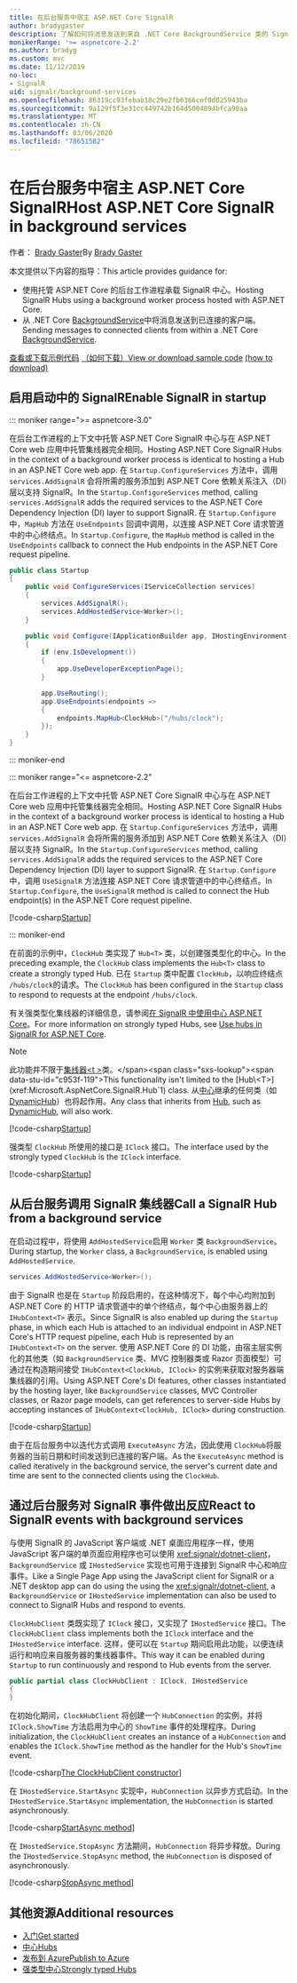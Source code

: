 ```yaml
---
title: 在后台服务中宿主 ASP.NET Core SignalR
author: bradygaster
description: 了解如何将消息发送到来自 .NET Core BackgroundService 类的 SignalR 客户端。
monikerRange: '>= aspnetcore-2.2'
ms.author: bradyg
ms.custom: mvc
ms.date: 11/12/2019
no-loc:
- SignalR
uid: signalr/background-services
ms.openlocfilehash: 86319cc93febab18c29e2fb6366cef0d025943ba
ms.sourcegitcommit: 9a129f5f3e31cc449742b164d5004894bfca90aa
ms.translationtype: MT
ms.contentlocale: zh-CN
ms.lasthandoff: 03/06/2020
ms.locfileid: "78651582"
---
```

# <a name="host-aspnet-core-opno-locsignalr-in-background-services"></a><span data-ttu-id="c953f-103">在后台服务中宿主 ASP.NET Core SignalR</span><span class="sxs-lookup"><span data-stu-id="c953f-103">Host ASP.NET Core SignalR in background services</span></span>

<span data-ttu-id="c953f-104">作者： [Brady Gaster](https://twitter.com/bradygaster)</span><span class="sxs-lookup"><span data-stu-id="c953f-104">By [Brady Gaster](https://twitter.com/bradygaster)</span></span>

<span data-ttu-id="c953f-105">本文提供以下内容的指导：</span><span class="sxs-lookup"><span data-stu-id="c953f-105">This article provides guidance for:</span></span>

* <span data-ttu-id="c953f-106">使用托管 ASP.NET Core 的后台工作进程承载 SignalR 中心。</span><span class="sxs-lookup"><span data-stu-id="c953f-106">Hosting SignalR Hubs using a background worker process hosted with ASP.NET Core.</span></span>
* <span data-ttu-id="c953f-107">从 .NET Core [BackgroundService](xref:Microsoft.Extensions.Hosting.BackgroundService)中将消息发送到已连接的客户端。</span><span class="sxs-lookup"><span data-stu-id="c953f-107">Sending messages to connected clients from within a .NET Core [BackgroundService](xref:Microsoft.Extensions.Hosting.BackgroundService).</span></span>

<span data-ttu-id="c953f-108">[查看或下载示例代码](https://github.com/dotnet/AspNetCore.Docs/tree/master/aspnetcore/signalr/background-service/sample/) [（如何下载）](xref:index#how-to-download-a-sample)</span><span class="sxs-lookup"><span data-stu-id="c953f-108">[View or download sample code](https://github.com/dotnet/AspNetCore.Docs/tree/master/aspnetcore/signalr/background-service/sample/) [(how to download)](xref:index#how-to-download-a-sample)</span></span>

## <a name="enable-opno-locsignalr-in-startup"></a><span data-ttu-id="c953f-109">启用启动中的 SignalR</span><span class="sxs-lookup"><span data-stu-id="c953f-109">Enable SignalR in startup</span></span>

::: moniker range=">= aspnetcore-3.0"

<span data-ttu-id="c953f-110">在后台工作进程的上下文中托管 ASP.NET Core SignalR 中心与在 ASP.NET Core web 应用中托管集线器完全相同。</span><span class="sxs-lookup"><span data-stu-id="c953f-110">Hosting ASP.NET Core SignalR Hubs in the context of a background worker process is identical to hosting a Hub in an ASP.NET Core web app.</span></span> <span data-ttu-id="c953f-111">在 `Startup.ConfigureServices` 方法中，调用 `services.AddSignalR` 会将所需的服务添加到 ASP.NET Core 依赖关系注入（DI）层以支持 SignalR。</span><span class="sxs-lookup"><span data-stu-id="c953f-111">In the `Startup.ConfigureServices` method, calling `services.AddSignalR` adds the required services to the ASP.NET Core Dependency Injection (DI) layer to support SignalR.</span></span> <span data-ttu-id="c953f-112">在 `Startup.Configure`中，`MapHub` 方法在 `UseEndpoints` 回调中调用，以连接 ASP.NET Core 请求管道中的中心终结点。</span><span class="sxs-lookup"><span data-stu-id="c953f-112">In `Startup.Configure`, the `MapHub` method is called in the `UseEndpoints` callback to connect the Hub endpoints in the ASP.NET Core request pipeline.</span></span>

```csharp
public class Startup
{
    public void ConfigureServices(IServiceCollection services)
    {
        services.AddSignalR();
        services.AddHostedService<Worker>();
    }

    public void Configure(IApplicationBuilder app, IHostingEnvironment env)
    {
        if (env.IsDevelopment())
        {
            app.UseDeveloperExceptionPage();
        }

        app.UseRouting();
        app.UseEndpoints(endpoints =>
        {
            endpoints.MapHub<ClockHub>("/hubs/clock");
        });
    }
}
```

::: moniker-end

::: moniker range="<= aspnetcore-2.2"

<span data-ttu-id="c953f-113">在后台工作进程的上下文中托管 ASP.NET Core SignalR 中心与在 ASP.NET Core web 应用中托管集线器完全相同。</span><span class="sxs-lookup"><span data-stu-id="c953f-113">Hosting ASP.NET Core SignalR Hubs in the context of a background worker process is identical to hosting a Hub in an ASP.NET Core web app.</span></span> <span data-ttu-id="c953f-114">在 `Startup.ConfigureServices` 方法中，调用 `services.AddSignalR` 会将所需的服务添加到 ASP.NET Core 依赖关系注入（DI）层以支持 SignalR。</span><span class="sxs-lookup"><span data-stu-id="c953f-114">In the `Startup.ConfigureServices` method, calling `services.AddSignalR` adds the required services to the ASP.NET Core Dependency Injection (DI) layer to support SignalR.</span></span> <span data-ttu-id="c953f-115">在 `Startup.Configure`中，调用 `UseSignalR` 方法连接 ASP.NET Core 请求管道中的中心终结点。</span><span class="sxs-lookup"><span data-stu-id="c953f-115">In `Startup.Configure`, the `UseSignalR` method is called to connect the Hub endpoint(s) in the ASP.NET Core request pipeline.</span></span>

[!code-csharp[Startup](background-service/sample/Server/Startup.cs?name=Startup)]

::: moniker-end

<span data-ttu-id="c953f-116">在前面的示例中，`ClockHub` 类实现了 `Hub<T>` 类，以创建强类型化的中心。</span><span class="sxs-lookup"><span data-stu-id="c953f-116">In the preceding example, the `ClockHub` class implements the `Hub<T>` class to create a strongly typed Hub.</span></span> <span data-ttu-id="c953f-117">已在 `Startup` 类中配置 `ClockHub`，以响应终结点 `/hubs/clock`的请求。</span><span class="sxs-lookup"><span data-stu-id="c953f-117">The `ClockHub` has been configured in the `Startup` class to respond to requests at the endpoint `/hubs/clock`.</span></span>

<span data-ttu-id="c953f-118">有关强类型化集线器的详细信息，请参阅[在 SignalR 中使用中心 ASP.NET Core](xref:signalr/hubs#strongly-typed-hubs)。</span><span class="sxs-lookup"><span data-stu-id="c953f-118">For more information on strongly typed Hubs, see [Use hubs in SignalR for ASP.NET Core](xref:signalr/hubs#strongly-typed-hubs).</span></span>

> [!NOTE]
> <span data-ttu-id="c953f-119">此功能并不限于[集线器\<t >](xref:Microsoft.AspNetCore.SignalR.Hub`1)类。</span><span class="sxs-lookup"><span data-stu-id="c953f-119">This functionality isn't limited to the [Hub\<T>](xref:Microsoft.AspNetCore.SignalR.Hub`1) class.</span></span> <span data-ttu-id="c953f-120">从[中心](xref:Microsoft.AspNetCore.SignalR.Hub)继承的任何类（如[DynamicHub](xref:Microsoft.AspNetCore.SignalR.DynamicHub)）也将起作用。</span><span class="sxs-lookup"><span data-stu-id="c953f-120">Any class that inherits from [Hub](xref:Microsoft.AspNetCore.SignalR.Hub), such as [DynamicHub](xref:Microsoft.AspNetCore.SignalR.DynamicHub), will also work.</span></span>

[!code-csharp[Startup](background-service/sample/Server/ClockHub.cs?name=ClockHub)]

<span data-ttu-id="c953f-121">强类型 `ClockHub` 所使用的接口是 `IClock` 接口。</span><span class="sxs-lookup"><span data-stu-id="c953f-121">The interface used by the strongly typed `ClockHub` is the `IClock` interface.</span></span>

[!code-csharp[Startup](background-service/sample/HubServiceInterfaces/IClock.cs?name=IClock)]

## <a name="call-a-opno-locsignalr-hub-from-a-background-service"></a><span data-ttu-id="c953f-122">从后台服务调用 SignalR 集线器</span><span class="sxs-lookup"><span data-stu-id="c953f-122">Call a SignalR Hub from a background service</span></span>

<span data-ttu-id="c953f-123">在启动过程中，将使用 `AddHostedService`启用 `Worker` 类 `BackgroundService`。</span><span class="sxs-lookup"><span data-stu-id="c953f-123">During startup, the `Worker` class, a `BackgroundService`, is enabled using `AddHostedService`.</span></span>

```csharp
services.AddHostedService<Worker>();
```

<span data-ttu-id="c953f-124">由于 SignalR 也是在 `Startup` 阶段启用的，在这种情况下，每个中心均附加到 ASP.NET Core 的 HTTP 请求管道中的单个终结点，每个中心由服务器上的 `IHubContext<T>` 表示。</span><span class="sxs-lookup"><span data-stu-id="c953f-124">Since SignalR is also enabled up during the `Startup` phase, in which each Hub is attached to an individual endpoint in ASP.NET Core's HTTP request pipeline, each Hub is represented by an `IHubContext<T>` on the server.</span></span> <span data-ttu-id="c953f-125">使用 ASP.NET Core 的 DI 功能，由宿主层实例化的其他类（如 `BackgroundService` 类、MVC 控制器类或 Razor 页面模型）可通过在构造期间接受 `IHubContext<ClockHub, IClock>` 的实例来获取对服务器端集线器的引用。</span><span class="sxs-lookup"><span data-stu-id="c953f-125">Using ASP.NET Core's DI features, other classes instantiated by the hosting layer, like `BackgroundService` classes, MVC Controller classes, or Razor page models, can get references to server-side Hubs by accepting instances of `IHubContext<ClockHub, IClock>` during construction.</span></span>

[!code-csharp[Startup](background-service/sample/Server/Worker.cs?name=Worker)]

<span data-ttu-id="c953f-126">由于在后台服务中以迭代方式调用 `ExecuteAsync` 方法，因此使用 `ClockHub`将服务器的当前日期和时间发送到已连接的客户端。</span><span class="sxs-lookup"><span data-stu-id="c953f-126">As the `ExecuteAsync` method is called iteratively in the background service, the server's current date and time are sent to the connected clients using the `ClockHub`.</span></span>

## <a name="react-to-opno-locsignalr-events-with-background-services"></a><span data-ttu-id="c953f-127">通过后台服务对 SignalR 事件做出反应</span><span class="sxs-lookup"><span data-stu-id="c953f-127">React to SignalR events with background services</span></span>

<span data-ttu-id="c953f-128">与使用 SignalR 的 JavaScript 客户端或 .NET 桌面应用程序一样，使用 JavaScript 客户端的单页面应用程序也可以使用 <xref:signalr/dotnet-client>，`BackgroundService` 或 `IHostedService` 实现也可用于连接到 SignalR 中心和响应事件。</span><span class="sxs-lookup"><span data-stu-id="c953f-128">Like a Single Page App using the JavaScript client for SignalR or a .NET desktop app can do using the using the <xref:signalr/dotnet-client>, a `BackgroundService` or `IHostedService` implementation can also be used to connect to SignalR Hubs and respond to events.</span></span>

<span data-ttu-id="c953f-129">`ClockHubClient` 类既实现了 `IClock` 接口，又实现了 `IHostedService` 接口。</span><span class="sxs-lookup"><span data-stu-id="c953f-129">The `ClockHubClient` class implements both the `IClock` interface and the `IHostedService` interface.</span></span> <span data-ttu-id="c953f-130">这样，便可以在 `Startup` 期间启用此功能，以便连续运行和响应来自服务器的集线器事件。</span><span class="sxs-lookup"><span data-stu-id="c953f-130">This way it can be enabled during `Startup` to run continuously and respond to Hub events from the server.</span></span>

```csharp
public partial class ClockHubClient : IClock, IHostedService
{
}
```

<span data-ttu-id="c953f-131">在初始化期间，`ClockHubClient` 将创建一个 `HubConnection` 的实例，并将 `IClock.ShowTime` 方法启用为中心的 `ShowTime` 事件的处理程序。</span><span class="sxs-lookup"><span data-stu-id="c953f-131">During initialization, the `ClockHubClient` creates an instance of a `HubConnection` and enables the `IClock.ShowTime` method as the handler for the Hub's `ShowTime` event.</span></span>

[!code-csharp[The ClockHubClient constructor](background-service/sample/Clients.ConsoleTwo/ClockHubClient.cs?name=ClockHubClientCtor)]

<span data-ttu-id="c953f-132">在 `IHostedService.StartAsync` 实现中，`HubConnection` 以异步方式启动。</span><span class="sxs-lookup"><span data-stu-id="c953f-132">In the `IHostedService.StartAsync` implementation, the `HubConnection` is started asynchronously.</span></span>

[!code-csharp[StartAsync method](background-service/sample/Clients.ConsoleTwo/ClockHubClient.cs?name=StartAsync)]

<span data-ttu-id="c953f-133">在 `IHostedService.StopAsync` 方法期间，`HubConnection` 将异步释放。</span><span class="sxs-lookup"><span data-stu-id="c953f-133">During the `IHostedService.StopAsync` method, the `HubConnection` is disposed of asynchronously.</span></span>

[!code-csharp[StopAsync method](background-service/sample/Clients.ConsoleTwo/ClockHubClient.cs?name=StopAsync)]

## <a name="additional-resources"></a><span data-ttu-id="c953f-134">其他资源</span><span class="sxs-lookup"><span data-stu-id="c953f-134">Additional resources</span></span>

* [<span data-ttu-id="c953f-135">入门</span><span class="sxs-lookup"><span data-stu-id="c953f-135">Get started</span></span>](xref:tutorials/signalr)
* [<span data-ttu-id="c953f-136">中心</span><span class="sxs-lookup"><span data-stu-id="c953f-136">Hubs</span></span>](xref:signalr/hubs)
* [<span data-ttu-id="c953f-137">发布到 Azure</span><span class="sxs-lookup"><span data-stu-id="c953f-137">Publish to Azure</span></span>](xref:signalr/publish-to-azure-web-app)
* [<span data-ttu-id="c953f-138">强类型中心</span><span class="sxs-lookup"><span data-stu-id="c953f-138">Strongly typed Hubs</span></span>](xref:signalr/hubs#strongly-typed-hubs)
